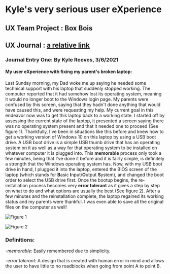 # Kyle's very serious user eXperience


## UX Team Project : Box Bois 


## UX Journal : [a relative link](UX-Journal-1)


### Journal Entry One: By Kyle Reeves, 3/6/2021


#### My user eXperience with fixing my parent's broken laptop:


Last Sunday morning, my Dad woke me up saying he needed some technical support with his laptop that suddenly stopped working. The computer reported that it had somehow lost its operating system, meaning it would no longer boot to the Windows login page. My parents were confused by this screen, saying that they hadn't done anything that would have caused this, and were requesting my help. My current goal in this endeavor now was to get this laptop back to a working state. I started off by assessing the current state of the laptop, it presented a screen saying there was no operating system present and that it needed one to proceed (See figure 1). Thankfully, I've been in situations like this before and knew how to get a working version of Windows 10 on this laptop by using a USB boot drive. A USB boot drive is a simple USB thumb drive that has an operating system on it as well as a way for that operating system to be installed on whatever computer it is plugged into. This **memorable** process only took a few minutes, being that I've done it before and it is fairly simple, is definitely a strength that the Windows operating system has. Now, with my USB boot drive in hand, I plugged it into the laptop, entered the BIOS screen of the laptop (which stands for **B**asic **I**nput/**O**utput **S**ystem), and changed the boot order to select the USB drive first. Once the bootup begins, the re-installation process becomes very **error tolerant** as it gives a step by step on what to do and what options are usually the best (See figure 2). After a few minutes and the reinstallation complete, the laptop regained its working status and my parents were thankful. I was even able to save all the original files on the computer as well!


![Figure 1](https://www.gillware.com/wp-content/uploads/2019/01/boot-device-not-found.jpg "Figure 1")

![Figure 2](https://i.imgur.com/R2IwTay.jpg "Figure 2")

  ### Definitions:
  
  -*memorable*: Easily remembered due to simplicity.

  -*error tolerant*: A design that is created with human error in mind and allows the user to have little to no roadblocks when going from point A to point B. 
